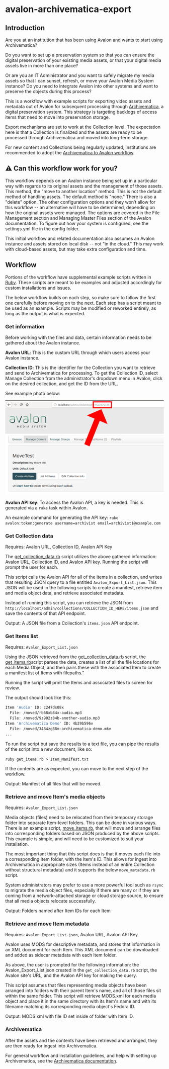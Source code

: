 # avalon-archivematica-export

## Introduction

Are you at an institution that has been using Avalon and wants to start using
Archivematica?

Do you want to set up a preservation system so that you can ensure the digital
preservation of your existing media assets, or that your digital media assets
live in more than one place?

Or are you an IT Administrator and you want to safely migrate my media assets so
that I can sunset, refresh, or move your Avalon Media System instance? Do you
need to integrate Avalon into other systems and want to preserve the objects
during this process?

This is a workflow with example scripts for exporting video assets and
metadata out of Avalon for subsequent processing through
[Archivematica](https://www.archivematica.org/en/), a digital preservation
system. This strategy is targeting backlogs of access items that need to move into
preservation storage.

Export mechanisms are set to work at the Collection level. The expectation here
is that a Collection is finalized and the assets are ready to be processed
through Archivematica and moved into long-term storage.

For new content and Collections being regularly updated, institutions are
recommended to adopt the [Archivematica to Avalon
workflow](https://wiki.dlib.indiana.edu/display/VarVideo/Archivematica+to+Avalon+Workflow).

## ⚠ Can this workflow work for you?

This workflow depends on an Avalon instance being set up in a particular way
with regards to its original assets and the management of those assets. This
method, the "move to another location" method. This is not the default method of
handling assets. The default method is "none." There is also a "delete" option.
The other configuration options and they won’t allow for this workflow -- an
alternative will have to be determined, depending on how the original assets
were managed. The options are covered in the File Management section and
Managing Master Files section of the Avalon documentation. To figure out how
your system is configured, see the settings.yml file in the config folder.

This initial workflow and related documentation also assumes an Avalon instance
and assets stored on local disk -- not "in the cloud." This may work with
cloud-based assets, but may take extra configuration and time.

## Workflow

Portions of the workflow have supplemental example scripts written in [Ruby](https://www.ruby-lang.org/en/).
These scripts are meant to be examples and adjusted accordingly for custom
installations and issues.

The below workflow builds on each step, so make sure to follow the first one
carefully before moving on to the next. Each step has a script meant to be used
as an example. Scripts may be modified or reworked entirely, as long as the
output is what is expected.

### Get information

Before working with the files and data, certain information needs to be gathered
about the Avalon instance.

**Avalon URL**: This is the custom URL through which users access your Avalon instance.

**Collection ID**: This is the identifier for the Collection you want to retrieve
and send to Archivematica for processing. To get the Collection ID, select
Manage Collection from the administrator's dropdown menu in Avalon, click on the
desired collection, and get the ID from the URL.

See example photo below:

![/get Collection ID](assets/point-at-id.png)

**Avalon API key**: To access the Avalon API, a key is needed. This is generated
via a `rake` task within Avalon.

An example command for generating the API key:
`rake avalon:token:generate username=archivist email=archivist1@example.com`

### Get Collection data

Requires: Avalon URL, Collection ID, Avalon API Key

The [get_collection_data.rb](example-scripts/get_collection_data.rb) script
utilizes the above gathered information: Avalon URL, Collection ID, and Avalon
API key. Running the script will prompt the user for each.

This script calls the Avalon API for all of the items in a collection, and
writes that resulting JSON query to a file entitled `Avalon_Export_List.json`.
This JSON will be used in the following scripts to create a manifest, retrieve
item and media object data, and retrieve associated metadata.

Instead of running this script, you can retrieve the JSON from
`http://localhost/admin/collections/COLLECTION_ID_HERE/items.json` and save
the contents of that API endpoint.

Output: A JSON file from a Collection's `items.json` API endpoint.

### Get Items list

Requires: `Avalon_Export_List.json`

Using the JSON retrieved from the
[get_collection_data.rb](example-scripts/get_collection_data.rb) script, the
[get_items.rb](example-scripts/get_items_.rb)script parses the data, creates a
list of all the file locations
for each Media Object, and then pairs these with the associated Item to create a
manifest list of Items with filepaths.”

Running the script will print the Items and associated files to screen for review.

The output should look like this:

```bash
Item 'Audio' ID: c247ds08x
  File: /moved/rb68xb84x-audio.mp3
  File: /moved/9z902z84b-another-audio.mp3
Item 'Archivematica Demo' ID: 4b29b596v
  File: /moved/3484zg88m-archivematica-demo.mkv
...
```

To run the script but save the results to a text file, you can pipe the results
of the script into a new document, like so:

`ruby get_items.rb > Item_Manifest.txt`

If the contents are as expected, you can move to the next step of the workflow.

Output: Manifest of all files that will be moved.

### Retrieve and move Item's media objects

Requires: `Avalon_Export_List.json`

Media objects (files) need to be relocated from their temporary storage folder
into separate
Item-level folders. This can be done in various ways. There is an example
script, [move_items.rb](example-scripts/move_items.rb), that will move and
arrange files into corresponding folders based on JSON produced by the above
scripts. This example is simple, and will need to be customized to suit your
installation.

The most important thing that this script does is that it moves each file into a
corresponding Item folder, with the Item's ID. This allows for ingest into
Archivematica in appropriate sizes (Items instead of an entire Collection
without structural metadata) and it supports the below `move_metadata.rb` script.

System administrators may prefer to use a more powerful tool
such as `rsync` to migrate the media object files, especially if there are many
or if they are coming from a network-attached storage or cloud storage source,
to ensure that all media objects relocate successfully.

Output: Folders named after Item IDs for each Item

### Retrieve and move Item metadata

Requires: `Avalon_Export_List.json`, Avalon URL, Avalon API Key

Avalon uses MODS for descriptive metadata, and stores that information in an XML
document for each Item. This XML document can be downloaded and added as sidecar
metadata with each Item folder.

As above, the user is prompted for the following information: the
Avalon_Export_List.json created in the `get_collection_data.rb` script, the
Avalon site's URL, and the Avalon API key for making the query.

This script assumes that files representing media objects have been arranged
into folders with their parent Item's name, and all of those files sit within
the same folder. This script will retrieve MODS.xml for each media object and
place it in the same directory with its Item's name and with its filename
matching its corresponding media object's Fedora ID.

Output: MODS.xml with file ID set inside of folder with Item ID.

### Archivematica 

After the assets and the contents have been retrieved and arranged, they are
then ready for ingest into Archivematica.

For general workflow and installation guidelines, and help with setting up
Archivematica, see the [Archivematica documentation](https://www.archivematica.org/docs).
